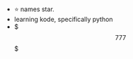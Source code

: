 - ⭐ names star.
- learning kode, specifically python
- $$$777$$$

<!---
prodbyworthy/prodbyworthy is a ✨ special ✨ repository because its `README.md` (this file) appears on your GitHub profile.
You can click the Preview link to take a look at your changes.
--->
